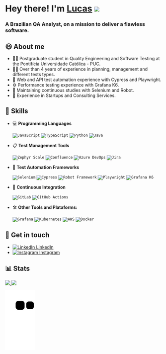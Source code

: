 # Hey there! I'm <a href="https://www.linkedin.com/in/lucas-scandido/" target="_blank">Lucas</a> <img src="https://media.giphy.com/media/hvRJCLFzcasrR4ia7z/giphy.gif" width="32px">

<h3> A Brazilian QA Analyst, on a mission to deliver a flawless software. </h3> 

##  😃  About me
-  👨‍🎓     Postgraduate student in Quality Engineering and Software Testing at the Pontifícia Universidade Católica - PUC.
-  👨‍💻     Over than 4 years of experience in planning, management and different tests types.
-  🤖     Web and API test automation experience with Cypress and Playwright.   
-  ⚙️     Performance testing experience with Grafana K6.
-  🦾     Maintaining continuous studies with Selenium and Robot.  
-  💼     Experience in Startups and Consulting Services.   

##  🧠  Skills
-  💻  **Programming Languages**

     <code><img height="20" src="https://cdn.jsdelivr.net/gh/devicons/devicon@latest/icons/javascript/javascript-plain.svg" alt="JavaScript" /></code>
     <code><img height="20" src="https://cdn.jsdelivr.net/gh/devicons/devicon@latest/icons/typescript/typescript-plain.svg" alt="TypeScript" /></code>
     <code><img height="20" src="https://cdn.jsdelivr.net/gh/devicons/devicon@latest/icons/python/python-original.svg" alt="Python" /></code>
     <code><img height="20" src="https://cdn.jsdelivr.net/gh/devicons/devicon@latest/icons/java/java-original.svg" alt="Java" /></code>

-  📋  **Test Management Tools**

     <code><img height="20" src="https://encrypted-tbn0.gstatic.com/images?q=tbn:ANd9GcTzcxU4x8fXS1PEJBotVYNePUXVrOLQACy3ag&s" alt="Zephyr Scale"></code>
     <code><img height="20" src="https://cdn.jsdelivr.net/gh/devicons/devicon@latest/icons/confluence/confluence-original.svg" alt="Confluence" /></code>
     <code><img height="20" src="https://cdn.jsdelivr.net/gh/devicons/devicon@latest/icons/azuredevops/azuredevops-original.svg" alt="Azure DevOps" /></code>
     <code><img height="20" src="https://cdn.jsdelivr.net/gh/devicons/devicon@latest/icons/jira/jira-original.svg" alt="Jira" /></code>

-  🤖  **Test Automation Frameworks**

     <code><img height="20" src="https://www.svgrepo.com/show/354321/selenium.svg" alt="Selenium"></code>
     <code><img height="20" src="https://static-00.iconduck.com/assets.00/cypress-icon-512x511-29zvfts6.png" alt="Cypress"></code>
     <code><img height="20" src="https://www.svgrepo.com/show/374049/robotframework.svg" alt="Robot Framework"></code>
     <code><img height="20" src="https://cdn.jsdelivr.net/gh/devicons/devicon@latest/icons/playwright/playwright-original.svg" alt="Playwright"/></code>
     <code><img height="20" src="https://cdn.jsdelivr.net/gh/devicons/devicon@latest/icons/k6/k6-original.svg" alt="Grafana K6" /></code>

-  🔄  **Continuous Integration**

     <code><img height="20" src="https://cdn.jsdelivr.net/gh/devicons/devicon@latest/icons/gitlab/gitlab-original.svg" alt="GitLab" /></code>
     <code><img height="20" src="https://cdn.jsdelivr.net/gh/devicons/devicon@latest/icons/githubactions/githubactions-original.svg" alt="GitHub Actions"/></code>

-  🛠️  **Other Tools and Plataforms:**
  
     <code><img height="20" src="https://cdn.jsdelivr.net/gh/devicons/devicon@latest/icons/grafana/grafana-original.svg" alt="Grafana" /></code>
     <code><img height="20" src="https://cdn.jsdelivr.net/gh/devicons/devicon@latest/icons/kubernetes/kubernetes-original.svg" alt="Kubernetes"/></code>
     <code><img height="20" src="https://cdn.jsdelivr.net/gh/devicons/devicon@latest/icons/amazonwebservices/amazonwebservices-plain-wordmark.svg" alt="AWS"/></code>
     <code><img height="20" src="https://cdn.jsdelivr.net/gh/devicons/devicon@latest/icons/docker/docker-original.svg" alt="Docker"/></code>
     
##  🤝  Get in touch
- [<img height="20" src="https://upload.wikimedia.org/wikipedia/commons/thumb/8/81/LinkedIn_icon.svg/1200px-LinkedIn_icon.svg.png" alt="LinkedIn"> LinkedIn](https://www.linkedin.com/in/lucas-scandido)
- [<img height="20" src="https://upload.wikimedia.org/wikipedia/commons/thumb/e/e7/Instagram_logo_2016.svg/2048px-Instagram_logo_2016.svg.png" alt="Instagram"> Instagram](https://www.instagram.com/llucas.candido)

##  📊  Stats 
<div>
  <a href="https://github.com/lucas-scandido"><img height="166em" src="https://github-readme-stats.vercel.app/api?username=lucas-scandido&show_icons=true&theme=dark&include_all_commits=true&count_private=true"/>
  <img height="165em" src="https://github-readme-stats.vercel.app/api/top-langs/?username=lucas-scandido&layout=compact&langs_count=7&theme=dark"/>
</div> 

![snake svg](https://github.com/lucas-scandido/lucas-scandido/blob/output/github-contribution-grid-snake.svg)
